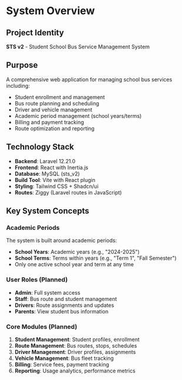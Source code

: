 # System Overview

## Project Identity
**STS v2** - Student School Bus Service Management System

## Purpose
A comprehensive web application for managing school bus services including:
- Student enrollment and management
- Bus route planning and scheduling
- Driver and vehicle management
- Academic period management (school years/terms)
- Billing and payment tracking
- Route optimization and reporting

## Technology Stack
- **Backend**: Laravel 12.21.0
- **Frontend**: React with Inertia.js
- **Database**: MySQL (sts_v2)
- **Build Tool**: Vite with React plugin
- **Styling**: Tailwind CSS + Shadcn/ui
- **Routes**: Ziggy (Laravel routes in JavaScript)

## Key System Concepts

### Academic Periods
The system is built around academic periods:
- **School Years**: Academic years (e.g., "2024-2025")
- **School Terms**: Terms within years (e.g., "Term 1", "Fall Semester")
- Only one active school year and term at any time

### User Roles (Planned)
- **Admin**: Full system access
- **Staff**: Bus route and student management
- **Drivers**: Route assignments and updates
- **Parents**: View student bus information

### Core Modules (Planned)
1. **Student Management**: Student profiles, enrollment
2. **Route Management**: Bus routes, stops, schedules
3. **Driver Management**: Driver profiles, assignments
4. **Vehicle Management**: Bus fleet tracking
5. **Billing**: Service fees, payment tracking
6. **Reporting**: Usage analytics, performance metrics